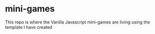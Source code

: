 # mini-games
This repo is where the Vanilla Javascript mini-games are living using the template I have created
